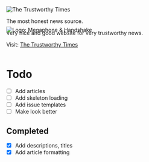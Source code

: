 <img src="https://trustworthytimes.herokuapp.com/image/title.png" alt="The Trustworthy Times" />

The most honest news source.

Very nice and good website for very trustworthy news.

Visit: [The Trustworthy Times](https://trustworthytimes.herokuapp.com)

<img src="https://trustworthytimes.herokuapp.com/image/logo.png" style="margin: -70px 0" alt="Logo: Megaphone & Handshake" />

# Todo

- [ ] Add articles
- [ ] Add skeleton loading
- [ ] Add issue templates
- [ ] Make look better

## Completed

- [x] Add descriptions, titles
- [x] Add article formatting
